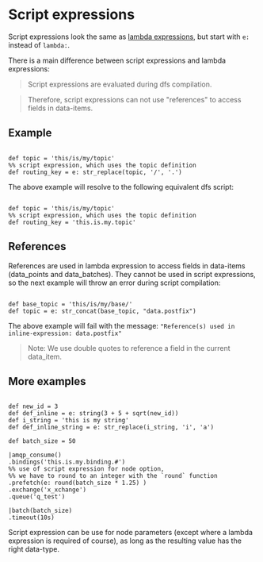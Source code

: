 # Script expressions

Script expressions look the same as [lambda expressions](lambda_expressions.md), but start with `e:` instead of `lambda:`.

There is a main difference between script expressions and lambda expressions:
> Script expressions are evaluated during dfs compilation.

> Therefore, script expressions can not use "references" to access fields in data-items.



## Example

```dfs

def topic = 'this/is/my/topic'
%% script expression, which uses the topic definition
def routing_key = e: str_replace(topic, '/', '.')

```

The above example will resolve to the following equivalent dfs script:


```dfs

def topic = 'this/is/my/topic'
%% script expression, which uses the topic definition
def routing_key = 'this.is.my.topic'

```


## References
References are used in lambda expression to access fields in data-items (data_points and data_batches).
They cannot be used in script expressions, so the next example will throw an error during script compilation:

```dfs

def base_topic = 'this/is/my/base/'
def topic = e: str_concat(base_topic, "data.postfix")

```
The above example will fail with the message: `"Reference(s) used in inline-expression: data.postfix"`

> Note: We use double quotes to reference a field in the current data_item.

## More examples

```dfs

def new_id = 3
def def_inline = e: string(3 + 5 + sqrt(new_id))
def i_string = 'this is my string'
def def_inline_string = e: str_replace(i_string, 'i', 'a')

```

```dfs
def batch_size = 50 
 
|amqp_consume()
.bindings('this.is.my.binding.#')
%% use of script expression for node option, 
%% we have to round to an integer with the `round` function
.prefetch(e: round(batch_size * 1.25) )
.exchange('x_xchange')
.queue('q_test')

|batch(batch_size)
.timeout(10s)

```

Script expression can be use for node parameters (except where a lambda expression is required of course), 
as long as the resulting value has the right data-type.
